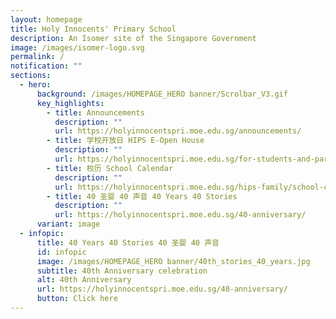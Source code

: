 ```yaml
---
layout: homepage
title: Holy Innocents' Primary School
description: An Isomer site of the Singapore Government
image: /images/isomer-logo.svg
permalink: /
notification: ""
sections:
  - hero:
      background: /images/HOMEPAGE_HERO banner/Scrolbar_V3.gif
      key_highlights:
        - title: Announcements
          description: ""
          url: https://holyinnocentspri.moe.edu.sg/announcements/
        - title: 学校开放日 HIPS E-Open House
          description: ""
          url: https://holyinnocentspri.moe.edu.sg/for-students-and-parents/e-openhouse/
        - title: 校历 School Calendar
          description: ""
          url: https://holyinnocentspri.moe.edu.sg/hips-family/school-calendar/
        - title: 40 圣婴 40 声音 40 Years 40 Stories
          description: ""
          url: https://holyinnocentspri.moe.edu.sg/40-anniversary/
      variant: image
  - infopic:
      title: 40 Years 40 Stories 40 圣婴 40 声音
      id: infopic
      image: /images/HOMEPAGE_HERO banner/40th_stories_40_years.jpg
      subtitle: 40th Anniversary celebration
      alt: 40th Anniversary
      url: https://holyinnocentspri.moe.edu.sg/40-anniversary/
      button: Click here
---
```


